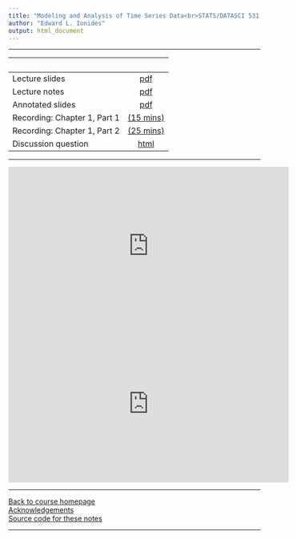 ```yaml
---
title: "Modeling and Analysis of Time Series Data<br>STATS/DATASCI 531, Winter 2022<br>Chapter 1: Introduction"
author: "Edward L. Ionides"
output: html_document
---
```


----------------------

| &nbsp;          | &nbsp;                                                                            |
|:----------------|:---------------------------------------------------------------------------------:|
| Lecture slides  | [pdf](slides.pdf) |
| Lecture notes   | [pdf](notes.pdf) |
| Annotated slides | [pdf](slides-annotated.pdf) |
| Recording: Chapter 1, Part 1   | [(15 mins)](https://youtu.be/Zb8QPW-ldPM) |
| Recording: Chapter 1, Part 2   | [(25 mins)](https://youtu.be/8LvOkEgtwpU) | 
| Discussion question | [html](discussion.html) 
----------------------

<iframe width="560" height="315" src="https://www.youtube.com/embed/Zb8QPW-ldPM" frameborder="0" allow="accelerometer; autoplay; clipboard-write; encrypted-media; gyroscope; picture-in-picture" allowfullscreen></iframe>

<iframe width="560" height="315" src="https://www.youtube.com/embed/8LvOkEgtwpU" frameborder="0" allow="accelerometer; autoplay; clipboard-write; encrypted-media; gyroscope; picture-in-picture" allowfullscreen></iframe>

----------------------

[Back to course homepage](../index.html)  
[Acknowledgements](../acknowledge.html)  
[Source code for these notes](http://github.com/ionides/531w22/tree/master/01/)


----------------------
